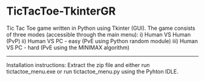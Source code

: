 # TicTacToe-TkinterGR
Tic Tac Toe game written in Python using Tkinter (GUI).
The game consists of three modes (accessible through the main menu): 
  i) Human VS Human (PvP)
  ii) Human VS PC - easy (PvE using Python random module)
  iii) Human VS PC - hard (PvE using the MINIMAX algorithm)
  
 --------------------------------------------------------------------
 
 Installation instructions:
 Extract the zip file and either run tictactoe_menu.exe or run tictactoe_menu.py using the Pyhton IDLE.
